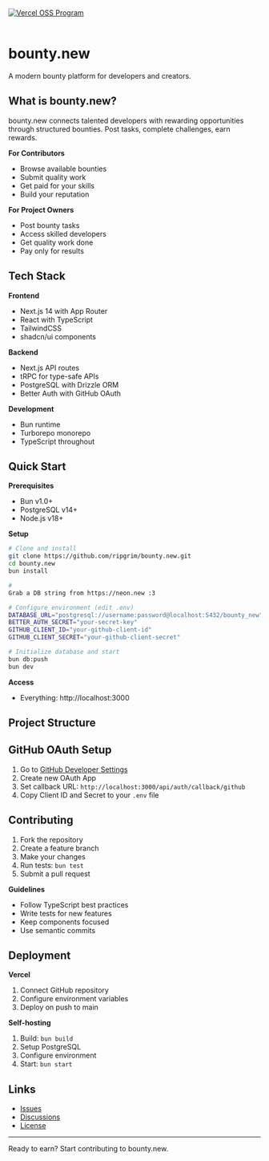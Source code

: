 <br />
<br />
<a href="https://vercel.com/oss">
  <img alt="Vercel OSS Program" src="https://vercel.com/oss/program-badge.svg" />
</a>
<br />
<br />


# bounty.new

A modern bounty platform for developers and creators.

## What is bounty.new?

bounty.new connects talented developers with rewarding opportunities through structured bounties. Post tasks, complete challenges, earn rewards.

**For Contributors**
- Browse available bounties
- Submit quality work
- Get paid for your skills
- Build your reputation

**For Project Owners**
- Post bounty tasks
- Access skilled developers
- Get quality work done
- Pay only for results

## Tech Stack

**Frontend**
- Next.js 14 with App Router
- React with TypeScript
- TailwindCSS
- shadcn/ui components

**Backend**
- Next.js API routes
- tRPC for type-safe APIs
- PostgreSQL with Drizzle ORM
- Better Auth with GitHub OAuth

**Development**
- Bun runtime
- Turborepo monorepo
- TypeScript throughout

## Quick Start

**Prerequisites**
- Bun v1.0+
- PostgreSQL v14+
- Node.js v18+

**Setup**

```bash
# Clone and install
git clone https://github.com/ripgrim/bounty.new.git
cd bounty.new
bun install

#
Grab a DB string from https://neon.new :3

# Configure environment (edit .env)
DATABASE_URL="postgresql://username:password@localhost:5432/bounty_new"
BETTER_AUTH_SECRET="your-secret-key"
GITHUB_CLIENT_ID="your-github-client-id"
GITHUB_CLIENT_SECRET="your-github-client-secret"

# Initialize database and start
bun db:push
bun dev
```

**Access**
- Everything: http://localhost:3000

## Project Structure

## GitHub OAuth Setup

1. Go to [GitHub Developer Settings](https://github.com/settings/developers)
2. Create new OAuth App
3. Set callback URL: `http://localhost:3000/api/auth/callback/github`
4. Copy Client ID and Secret to your `.env` file

## Contributing

1. Fork the repository
2. Create a feature branch
3. Make your changes
4. Run tests: `bun test`
5. Submit a pull request

**Guidelines**
- Follow TypeScript best practices
- Write tests for new features
- Keep components focused
- Use semantic commits

## Deployment

**Vercel**
1. Connect GitHub repository
2. Configure environment variables
3. Deploy on push to main

**Self-hosting**
1. Build: `bun build`
2. Setup PostgreSQL
3. Configure environment
4. Start: `bun start`

## Links

- [Issues](https://github.com/ripgrim/bounty.new/issues)
- [Discussions](https://github.com/ripgrim/bounty.new/discussions)
- [License](LICENSE)

---

Ready to earn? Start contributing to bounty.new.